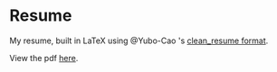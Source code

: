 # Resume
 My resume, built in LaTeX using @Yubo-Cao 's [clean_resume format](https://github.com/Yubo-Cao/clean_resume).

 View the pdf [here](https://github.com/anishgoyal1108/Resume/blob/main/build/main.pdf).
